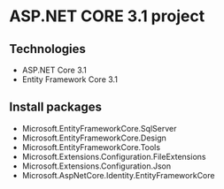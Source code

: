 # ASP.NET CORE 3.1 project
## Technologies
- ASP.NET Core 3.1
- Entity Framework Core 3.1
## Install packages
- Microsoft.EntityFrameworkCore.SqlServer
- Microsoft.EntityFrameworkCore.Design
- Microsoft.EntityFrameworkCore.Tools
- Microsoft.Extensions.Configuration.FileExtensions
- Microsoft.Extensions.Configuration.Json
- Microsoft.AspNetCore.Identity.EntityFrameworkCore